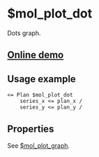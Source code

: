 # $mol_plot_dot

Dots graph.

## [Online demo](https://mol.hyoo.ru/#!section=demos/readme/demo=mol_plot_demo)

## Usage example

```tree
<= Plan $mol_plot_dot
	series_x <= plan_x /
	series_y <= plan_y /
```

## Properties

See [$mol_plot_graph](../graph).
